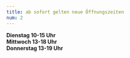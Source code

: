 ```yaml
---
title: ab sofort gelten neue Öffnungszeiten
num: 2
---
```


__Dienstag 10-15 Uhr__<br>
__Mittwoch  13-18 Uhr__<br>
__Donnerstag  13-19 Uhr__<br>
